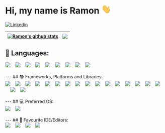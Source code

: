 # Hi, my name is Ramon <img src="./gifs/hi.gif" height="30px" width="30px">

[![Linkedin](https://img.shields.io/badge/LinkedIn-blue?style=for-the-badge&logo=linkedin&labelColor=blue&link=https://www.linkedin.com/in/ramon-jaspers/)](https://www.linkedin.com/in/ramon-jaspers/)

| <a href="https://github.com/anuraghazra/github-readme-stats"><img align="center" src="https://github-readme-stats.vercel.app/api?username=ramonjaspers&theme=nightowl&hide=contribs,issues&show_icons=true&include_all_commits=true&hide_border=true" alt="Ramon's github stats" /></a> | <a href="https://github.com/anuraghazra/github-readme-stats"><img align="center" src="https://github-readme-stats.vercel.app/api/top-langs/?username=ramonjaspers&theme=nightowl&layout=compact&hide=html,jupyter%20notebook,css&hide_border=true&langs_count=6" /></a> |
| --------------------------------------------------------------------------------------------------------------------------------------------------------------------------------------------------------------------------------------------------------------------------------------- | ----------------------------------------------------------------------------------------------------------------------------------------------------------------------------------------------------------------------------------------------------------------------- |

## 👾 Languages:

<div>
  <img  src="https://img.shields.io/badge/c++-%2300599C.svg?style=for-the-badge&logo=c%2B%2B&logoColor=white">&nbsp;&nbsp;&nbsp;
  <img  src="https://img.shields.io/badge/css3-%231572B6.svg?style=for-the-badge&logo=css3&logoColor=white">&nbsp;&nbsp;&nbsp;
  <img  src="https://img.shields.io/badge/html5-%23E34F26.svg?style=for-the-badge&logo=html5&logoColor=white">&nbsp;&nbsp;&nbsp;
  <img  src="https://img.shields.io/badge/java-%23ED8B00.svg?style=for-the-badge&logo=java&logoColor=white">&nbsp;&nbsp;&nbsp;
  <img  src="https://img.shields.io/badge/javascript-%23323330.svg?style=for-the-badge&logo=javascript&logoColor=%23F7DF1E">&nbsp;&nbsp;&nbsp;
  <img  src="https://img.shields.io/badge/markdown-%23000000.svg?style=for-the-badge&logo=markdown&logoColor=white">&nbsp;&nbsp;&nbsp;
  <img  src="https://img.shields.io/badge/php-%23777BB4.svg?style=for-the-badge&logo=php&logoColor=white">&nbsp;&nbsp;&nbsp;
  <img  src="https://img.shields.io/badge/python-3670A0?style=for-the-badge&logo=python&logoColor=ffdd54">&nbsp;&nbsp;&nbsp;
  <img  src="https://img.shields.io/badge/typescript-%23007ACC.svg?style=for-the-badge&logo=typescript&logoColor=white">&nbsp;&nbsp;&nbsp;
</div>
<br />
---
## 📚 Frameworks, Platforms and Libraries:
<div>
    <img  src="https://img.shields.io/badge/bootstrap-%23563D7C.svg?style=for-the-badge&logo=bootstrap&logoColor=white">&nbsp;&nbsp;&nbsp;
    <img  src="https://img.shields.io/badge/jasmine-%238A4182.svg?style=for-the-badge&logo=jasmine&logoColor=white">&nbsp;&nbsp;&nbsp;
    <img  src="https://img.shields.io/badge/JWT-black?style=for-the-badge&logo=JSON%20web%20tokens">&nbsp;&nbsp;&nbsp;
    <img  src="https://img.shields.io/badge/MUI-%230081CB.svg?style=for-the-badge&logo=mui&logoColor=white">&nbsp;&nbsp;&nbsp;
    <img  src="https://img.shields.io/badge/NPM-%23CB3837.svg?style=for-the-badge&logo=npm&logoColor=white">&nbsp;&nbsp;&nbsp;
    <img  src="https://img.shields.io/badge/Next-black?style=for-the-badge&logo=next.js&logoColor=white">&nbsp;&nbsp;&nbsp;
    <img  src="https://img.shields.io/badge/Rabbitmq-FF6600?style=for-the-badge&logo=rabbitmq&logoColor=white">&nbsp;&nbsp;&nbsp;
    <img  src="https://img.shields.io/badge/react-%2320232a.svg?style=for-the-badge&logo=react&logoColor=%2361DAFB">&nbsp;&nbsp;&nbsp;
    <img  src="https://img.shields.io/badge/react_native-%2320232a.svg?style=for-the-badge&logo=react&logoColor=%2361DAFB">&nbsp;&nbsp;&nbsp;  
    <img  src="https://img.shields.io/badge/-React%20Query-FF4154?style=for-the-badge&logo=react%20query&logoColor=white">&nbsp;&nbsp;&nbsp;
    <img  src="https://img.shields.io/badge/React_Router-CA4245?style=for-the-badge&logo=react-router&logoColor=white">&nbsp;&nbsp;&nbsp;
    <img  src="https://img.shields.io/badge/React%20Hook%20Form-%23EC5990.svg?style=for-the-badge&logo=reacthookform&logoColor=white">&nbsp;&nbsp;&nbsp; <img  src="https://img.shields.io/badge/redux-%23593d88.svg?style=for-the-badge&logo=redux&logoColor=white">&nbsp;&nbsp;&nbsp;
    <img  src="https://img.shields.io/badge/SASS-hotpink.svg?style=for-the-badge&logo=SASS&logoColor=white">&nbsp;&nbsp;&nbsp;
    <img  src="https://img.shields.io/badge/spring-%236DB33F.svg?style=for-the-badge&logo=spring&logoColor=white">&nbsp;&nbsp;&nbsp;
    <img  src="https://img.shields.io/badge/styled--components-DB7093?style=for-the-badge&logo=styled-components&logoColor=white">&nbsp;&nbsp;&nbsp;
    <img  src="https://img.shields.io/badge/tailwindcss-%2338B2AC.svg?style=for-the-badge&logo=tailwind-css&logoColor=white">&nbsp;&nbsp;&nbsp;
    <img  src="https://img.shields.io/badge/yarn-%232C8EBB.svg?style=for-the-badge&logo=yarn&logoColor=white">&nbsp;&nbsp;&nbsp;
</div>
<br />
---
## 💻 Preferred OS:
<div>
    <img height=40 src="https://img.shields.io/badge/mac%20os-000000?style=for-the-badge&logo=macos&logoColor=F0F0F0">&nbsp;&nbsp;&nbsp;
    <img height=40 src="https://img.shields.io/badge/Linux%20Mint-87CF3E?style=for-the-badge&logo=Linux%20Mint&logoColor=white">
</div>
<br />
---
## 📘 Favourite IDE/Editors:
<div>
    <img  src="https://img.shields.io/badge/Visual%20Studio%20Code-0078d7.svg?style=for-the-badge&logo=visual-studio-code&logoColor=white">&nbsp;&nbsp;&nbsp; 
    <img  src="https://img.shields.io/badge/phpstorm-143?style=for-the-badge&logo=phpstorm&logoColor=black&color=darkorchid&labelColor=darkorchid">&nbsp;&nbsp;&nbsp; 
    <img  src="https://img.shields.io/badge/webstorm-143?style=for-the-badge&logo=webstorm&logoColor=black&color=green">&nbsp;&nbsp;&nbsp; 
    <img  src="https://img.shields.io/badge/IntelliJIDEA-000000.svg?style=for-the-badge&logo=intellij-idea&logoColor=white">&nbsp;&nbsp;&nbsp;
 </div>
